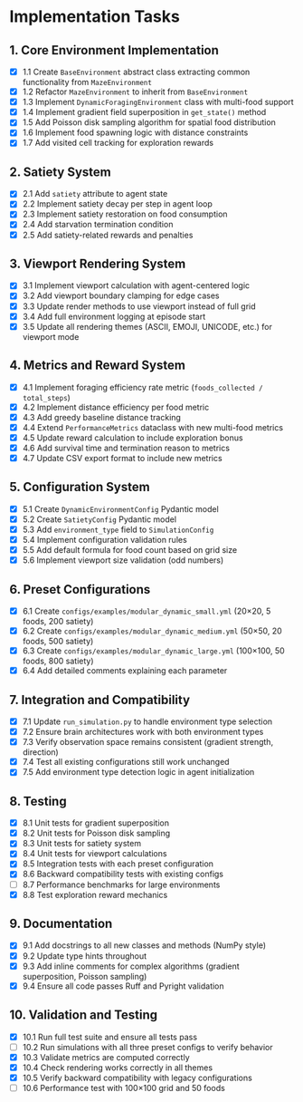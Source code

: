 # Implementation Tasks

## 1. Core Environment Implementation
- [x] 1.1 Create `BaseEnvironment` abstract class extracting common functionality from `MazeEnvironment`
- [x] 1.2 Refactor `MazeEnvironment` to inherit from `BaseEnvironment`
- [x] 1.3 Implement `DynamicForagingEnvironment` class with multi-food support
- [x] 1.4 Implement gradient field superposition in `get_state()` method
- [x] 1.5 Add Poisson disk sampling algorithm for spatial food distribution
- [x] 1.6 Implement food spawning logic with distance constraints
- [x] 1.7 Add visited cell tracking for exploration rewards

## 2. Satiety System
- [x] 2.1 Add `satiety` attribute to agent state
- [x] 2.2 Implement satiety decay per step in agent loop
- [x] 2.3 Implement satiety restoration on food consumption
- [x] 2.4 Add starvation termination condition
- [x] 2.5 Add satiety-related rewards and penalties

## 3. Viewport Rendering System
- [x] 3.1 Implement viewport calculation with agent-centered logic
- [x] 3.2 Add viewport boundary clamping for edge cases
- [x] 3.3 Update render methods to use viewport instead of full grid
- [x] 3.4 Add full environment logging at episode start
- [x] 3.5 Update all rendering themes (ASCII, EMOJI, UNICODE, etc.) for viewport mode

## 4. Metrics and Reward System
- [x] 4.1 Implement foraging efficiency rate metric (`foods_collected / total_steps`)
- [x] 4.2 Implement distance efficiency per food metric
- [x] 4.3 Add greedy baseline distance tracking
- [x] 4.4 Extend `PerformanceMetrics` dataclass with new multi-food metrics
- [x] 4.5 Update reward calculation to include exploration bonus
- [x] 4.6 Add survival time and termination reason to metrics
- [x] 4.7 Update CSV export format to include new metrics

## 5. Configuration System
- [x] 5.1 Create `DynamicEnvironmentConfig` Pydantic model
- [x] 5.2 Create `SatietyConfig` Pydantic model
- [x] 5.3 Add `environment_type` field to `SimulationConfig`
- [x] 5.4 Implement configuration validation rules
- [x] 5.5 Add default formula for food count based on grid size
- [x] 5.6 Implement viewport size validation (odd numbers)

## 6. Preset Configurations
- [x] 6.1 Create `configs/examples/modular_dynamic_small.yml` (20×20, 5 foods, 200 satiety)
- [x] 6.2 Create `configs/examples/modular_dynamic_medium.yml` (50×50, 20 foods, 500 satiety)
- [x] 6.3 Create `configs/examples/modular_dynamic_large.yml` (100×100, 50 foods, 800 satiety)
- [x] 6.4 Add detailed comments explaining each parameter

## 7. Integration and Compatibility
- [x] 7.1 Update `run_simulation.py` to handle environment type selection
- [x] 7.2 Ensure brain architectures work with both environment types
- [x] 7.3 Verify observation space remains consistent (gradient strength, direction)
- [x] 7.4 Test all existing configurations still work unchanged
- [x] 7.5 Add environment type detection logic in agent initialization

## 8. Testing
- [x] 8.1 Unit tests for gradient superposition
- [x] 8.2 Unit tests for Poisson disk sampling
- [x] 8.3 Unit tests for satiety system
- [x] 8.4 Unit tests for viewport calculations
- [x] 8.5 Integration tests with each preset configuration
- [x] 8.6 Backward compatibility tests with existing configs
- [ ] 8.7 Performance benchmarks for large environments
- [x] 8.8 Test exploration reward mechanics

## 9. Documentation
- [x] 9.1 Add docstrings to all new classes and methods (NumPy style)
- [x] 9.2 Update type hints throughout
- [x] 9.3 Add inline comments for complex algorithms (gradient superposition, Poisson sampling)
- [x] 9.4 Ensure all code passes Ruff and Pyright validation

## 10. Validation and Testing
- [x] 10.1 Run full test suite and ensure all tests pass
- [ ] 10.2 Run simulations with all three preset configs to verify behavior
- [x] 10.3 Validate metrics are computed correctly
- [x] 10.4 Check rendering works correctly in all themes
- [x] 10.5 Verify backward compatibility with legacy configurations
- [ ] 10.6 Performance test with 100×100 grid and 50 foods
